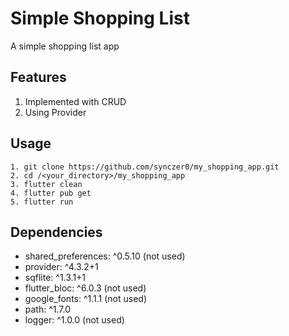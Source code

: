 # Simple Shopping List

A simple shopping list app

## Features
1. Implemented with CRUD
2. Using Provider

## Usage
```
1. git clone https://github.com/synczer0/my_shopping_app.git
2. cd /<your_directory>/my_shopping_app
3. flutter clean
4. flutter pub get
5. flutter run
```


## Dependencies

- shared_preferences: ^0.5.10 (not used)
- provider: ^4.3.2+1
- sqflite: ^1.3.1+1
- flutter_bloc: ^6.0.3 (not used)
- google_fonts: ^1.1.1 (not used)
- path: ^1.7.0
- logger: ^1.0.0 (not used)

